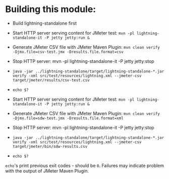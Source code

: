 # Building this module:

- Build lightning-standalone first
- Start HTTP server serving content for JMeter test: `mvn -pl lightning-standalone-it -P jetty jetty:run &`
- Generate JMeter CSV file with JMeter Maven Plugin: `mvn clean verify -Djmx.file=csv-test.jmx -Dresults.file.format=csv`
- Stop HTTP server: mvn -pl lightning-standalone-it -P jetty jetty:stop
- `java -jar ../lightning-standalone/target/lightning-standalone-*.jar verify -xml src/test/resources/lightning.xml --jmeter-csv target/jmeter/results/csv-test.csv`
- `echo $?`

- Start HTTP server serving content for JMeter test: `mvn -pl lightning-standalone-it -P jetty jetty:run &`
- Generate JMeter CSV file with JMeter Maven Plugin: `mvn clean verify -Djmx.file=sdw-test.jmx -Dresults.file.format=xml`
- Stop HTTP server: mvn -pl lightning-standalone-it -P jetty jetty:stop
- `java -jar ../lightning-standalone/target/lightning-standalone-*.jar verify -xml src/test/resources/lightning.xml --jmeter-csv target/jmeter/bin/sdw-results.csv`
- `echo $?`

`echo`'s print previous exit codes - should be `0`. Failures may indicate problem with the output of JMeter Maven Plugin. 
